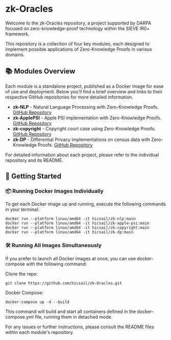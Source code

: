 # zk-Oracles

Welcome to the zk-Oracles repository, a project supported by DARPA focused on zero-knowledge-proof technology within the SIEVE IR0+ framework. 

This repository is a collection of four key modules, each designed to implement possible applications of Zero-Knowledge Proofs in various domains.

## 📚 Modules Overview

Each module is a standalone project, published as a Docker image for ease of use and deployment. Below you'll find a brief overview and links to their respective GitHub repositories for more detailed information.

- **zk-NLP** - Natural Language Processing with Zero-Knowledge Proofs. [GitHub Repository](https://github.com/hicsail/zk-NLP)
- **zk-ApplePSI** - Apple PSI implementation with Zero-Knowledge Proofs. [GitHub Repository](https://github.com/hicsail/zk-ApplePSI)
- **zk-copyright** - Copyright court case using Zero-Knowledge Proofs. [GitHub Repository](https://github.com/hicsail/zk-copyright)
- **zk-DP** - Differential Privacy implementations on census data with Zero-Knowledge Proofs. [GitHub Repository](https://github.com/hicsail/zk-DP)

For detailed information about each project, please refer to the individual repository and its README.

## 🚀 Getting Started

### 📦 Running Docker Images Individually

To get each Docker image up and running, execute the following commands in your terminal:

```
docker run --platform linux/amd64 -it hicsail/zk-nlp:main      
docker run --platform linux/amd64 -it hicsail/zk-apple-psi:main
docker run --platform linux/amd64 -it hicsail/zk-copyright:main
docker run --platform linux/amd64 -it hicsail/zk-dp:main
```

### 🛠 Running All Images Simultaneously
If you prefer to launch all Docker images at once, you can use docker-compose with the following command:

Clone the repo:
```
git clone https://github.com/hicsail/zk-Oracles.git
```

Docker Compose:
```
docker-compose up -d --build
```

This command will build and start all containers defined in the docker-compose.yml file, running them in detached mode.

For any issues or further instructions, please consult the README files within each module's repository. 
